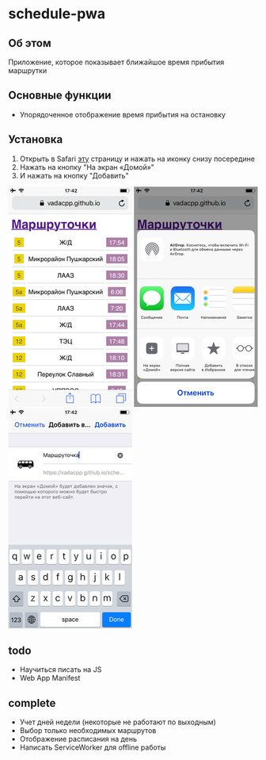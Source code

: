 # schedule-pwa 

## Об этом

Приложение, которое показывает ближайшое время прибытия маршрутки

## Основные функции

 + Упорядоченное отображение время прибытия на остановку

## Установка

1. Открыть в Safari [эту](https://vadacpp.github.io/schedule-pwa) страницу и нажать на иконку снизу посередине
2. Нажать на кнопку "На экран «Домой»"
3. И нажать на кнопку "Добавить"

![Открыть в Safari страницу и нажать на иконку снизу посередине](img/1.png)
![Нажать на кнопку "На экран «Домой»"](img/2.png)
![И нажать на кнопку "Добавить"](img/3.png)

## todo 
 - Научиться писать на JS
 - Web App Manifest

## complete
 - Учет дней недели (некоторые не работают по выходным)
 - Выбор только необходимых маршрутов
 - Отображение расписания на день
 - Написать ServiceWorker для offline работы